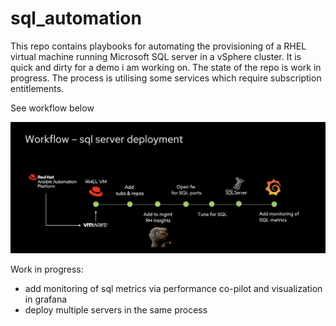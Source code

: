 # sql_automation
This repo contains playbooks for automating the provisioning of a RHEL virtual machine running Microsoft SQL server in a vSphere cluster.
It is quick and dirty for a demo i am working on. The state of the repo is work in progress. The process is utilising some services which require subscription entitlements. 

See workflow below

![Alt text](images/sql_automation.png?raw=true "high level process")

Work in progress: 
- add monitoring of sql metrics via performance co-pilot and visualization in grafana 
- deploy multiple servers in the same process 